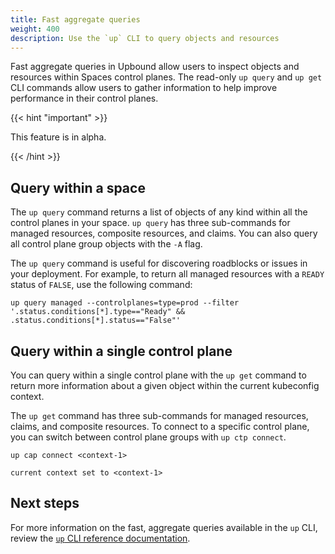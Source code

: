 ```yaml
---
title: Fast aggregate queries
weight: 400
description: Use the `up` CLI to query objects and resources
---
```

<!-- vale write-good.TooWordy = NO -->
<!-- ignore "aggregate" -->

Fast aggregate queries in Upbound allow users to inspect objects and resources within Spaces control planes. The read-only `up query` and `up get` CLI commands allow users to gather information to help improve performance in their control planes.

{{< hint "important" >}}

This feature is in alpha.

{{< /hint >}}

## Query within a space

The `up query` command returns a list of objects of any kind within all the control planes in your space.  `up query` has three sub-commands for managed resources, composite resources, and claims. You can also query all control plane group objects with the `-A` flag.

The `up query` command is useful for discovering roadblocks or issues in your deployment. For example, to return all managed resources with a `READY` status of `FALSE`, use the following command:

```shell
up query managed --controlplanes=type=prod --filter '.status.conditions[*].type=="Ready" && .status.conditions[*].status=="False"'
```

## Query within a single control plane

You can query within a single control plane with the `up get` command to return more information about a given object within the current kubeconfig context.

The `up get` command has three sub-commands for managed resources, claims, and composite resources. To connect to a specific control plane, you can switch between control plane groups with `up ctp connect`.

```shell
up cap connect <context-1>

current context set to <context-1>
```

## Next steps

For more information on the fast, aggregate queries available in the `up` CLI, review the [`up` CLI reference documentation](../reference/cli/command-reference).

<!-- ignore "aggregate" -->
<!-- vale write-good.TooWordy = YES -->